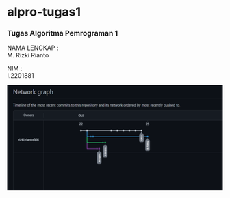 # alpro-tugas1

### Tugas Algoritma Pemrograman 1  


NAMA LENGKAP :  
M. Rizki Rianto  
  
NIM :  
I.2201881  
  
![image workflow](screenshot_workflow_alpro-tugas1.png)
